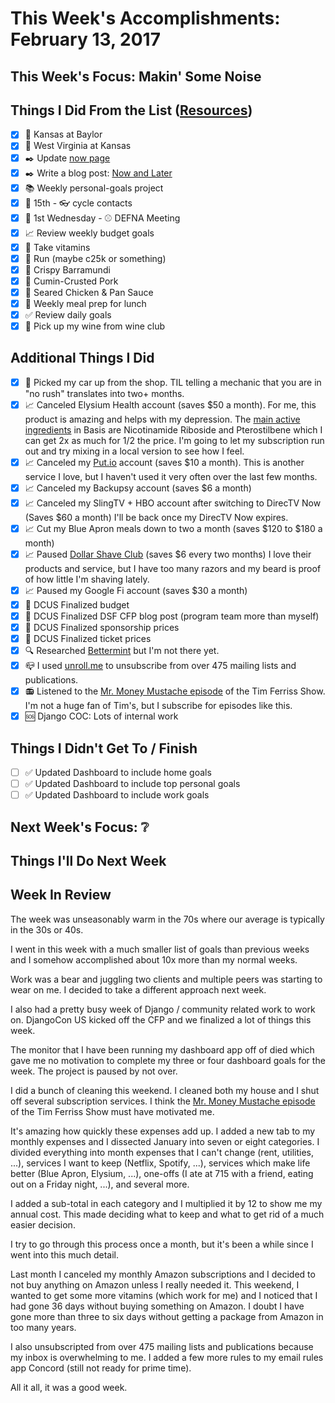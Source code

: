 # This Week's Accomplishments: February 13, 2017

## This Week's Focus: Makin' Some Noise

## Things I Did From the List ([Resources](resources.md))

- [x] :basketball: Kansas at Baylor
- [x] :basketball: West Virginia at Kansas
- [x] :black_nib: Update [now page](http://jefftriplett.com/now/)
- [x] :black_nib: Write a blog post: [Now and Later](https://jefftriplett.com/2017/now-and-later/)
- [x] :books: Weekly personal-goals project
- [x] :calendar: 15th - :eyeglasses: cycle contacts
- [x] :calendar: 1st Wednesday - :baseball: DEFNA Meeting
- [x] :chart_with_upwards_trend: Review weekly budget goals
- [x] :muscle: Take vitamins
- [x] :running: Run (maybe c25k or something)
- [x] :stew: Crispy Barramundi
- [x] :stew: Cumin-Crusted Pork
- [x] :stew: Seared Chicken & Pan Sauce
- [x] :stew: Weekly meal prep for lunch
- [x] :white_check_mark: Review daily goals
- [x] :wine_glass: Pick up my wine from wine club

## Additional Things I Did

- [x] :car: Picked my car up from the shop. TIL telling a mechanic that you are in "no rush" translates into two+ months.
- [x] :chart_with_upwards_trend: Canceled Elysium Health account (saves $50 a month). For me, this product is amazing and helps with my depression. The [main active ingredients](http://alivebynature.com/basis-niagen-by-elysium-health/) in Basis are Nicotinamide Riboside and Pterostilbene which I can get 2x as much for 1/2 the price. I'm going to let my subscription run out and try mixing in a local version to see how I feel.
- [x] :chart_with_upwards_trend: Canceled my [Put.io](https://put.io) account (saves $10 a month). This is another service I love, but I haven't used it very often over the last few months.
- [x] :chart_with_upwards_trend: Canceled my Backupsy account (saves $6 a month)
- [x] :chart_with_upwards_trend: Canceled my SlingTV + HBO account after switching to DirecTV Now (Saves $60 a month) I'll be back once my DirecTV Now expires.
- [x] :chart_with_upwards_trend: Cut my Blue Apron meals down to two a month (saves $120 to $180 a month)
- [x] :chart_with_upwards_trend: Paused [Dollar Shave Club](https://www.dollarshaveclub.com) (saves $6 every two months) I love their products and service, but I have too many razors and my beard is proof of how little I'm shaving lately.
- [x] :chart_with_upwards_trend: Paused my Google Fi account (saves $30 a month)
- [x] :evergreen_tree: DCUS Finalized budget
- [x] :evergreen_tree: DCUS Finalized DSF CFP blog post (program team more than myself)
- [x] :evergreen_tree: DCUS Finalized sponsorship prices
- [x] :evergreen_tree: DCUS Finalized ticket prices
- [x] :mag: Researched [Bettermint](https://www.betterment.com/) but I'm not there yet.
- [x] :mailbox_closed: I used [unroll.me](https://unroll.me/) to unsubscribe from over 475 mailing lists and publications.
- [x] :radio: Listened to the [Mr. Money Mustache episode](http://tim.blog/2017/02/13/mr-money-mustache/) of the Tim Ferriss Show. I'm not a huge fan of Tim's, but I subscribe for episodes like this.
- [x] :sos: Django COC: Lots of internal work

## Things I Didn't Get To / Finish

- [ ] :white_check_mark: Updated Dashboard to include home goals
- [ ] :white_check_mark: Updated Dashboard to include top personal goals
- [ ] :white_check_mark: Updated Dashboard to include work goals

## Next Week's Focus: :grey_question:

## Things I'll Do Next Week

## Week In Review

The week was unseasonably warm in the 70s where our average is typically in the 30s or 40s. 

I went in this week with a much smaller list of goals than previous weeks and I somehow accomplished about 10x more than my normal weeks. 

Work was a bear and juggling two clients and multiple peers was starting to wear on me. I decided to take a different approach next week.

I also had a pretty busy week of Django / community related work to work on. DjangoCon US kicked off the CFP and we finalized a lot of things this week.

The monitor that I have been running my dashboard app off of died which gave me no motivation to complete my three or four dashboard goals for the week. The project is paused by not over.

I did a bunch of cleaning this weekend. I cleaned both my house and I shut off several subscription services. I think the [Mr. Money Mustache episode](http://tim.blog/2017/02/13/mr-money-mustache/) of the Tim Ferriss Show must have motivated me.

It's amazing how quickly these expenses add up. I added a new tab to my monthly expenses and I dissected January into seven or eight categories. I divided everything into month expenses that I can't change (rent, utilities, ...), services I want to keep (Netflix, Spotify, ...), services which make life better (Blue Apron, Elysium, ...), one-offs (I ate at 715 with a friend, eating out on a Friday night, ...), and several more. 

I added a sub-total in each category and I multiplied it by 12 to show me my annual cost. This made deciding what to keep and what to get rid of a much easier decision. 

I try to go through this process once a month, but it's been a while since I went into this much detail. 

Last month I canceled my monthly Amazon subscriptions and I decided to not buy anything on Amazon unless I really needed it. This weekend, I wanted to get some more vitamins (which work for me) and I noticed that I had gone 36 days without buying something on Amazon. I doubt I have gone more than three to six days without getting a package from Amazon in too many years. 

I also unsubscripted from over 475 mailing lists and publications because my inbox is overwhelming to me. I added a few more rules to my email rules app Concord (still not ready for prime time). 

All it all, it was a good week.
